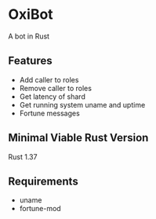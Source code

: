 # OxiBot

A bot in Rust

## Features

- Add caller to roles
- Remove caller to roles
- Get latency of shard
- Get running system uname and uptime
- Fortune messages

## Minimal Viable Rust Version

Rust 1.37

## Requirements

- uname
- fortune-mod
